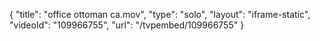 {
    "title": "office ottoman ca.mov",
    "type": "solo",
    "layout": "iframe-static",
    "videoId": "109966755",
    "url": "\/tvpembed\/109966755"
}
